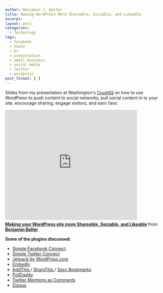 ```yaml
---
author: Benjamin J. Balter
title: Making WordPress More Shareable, Sociable, and Likeable
excerpt:
layout: post
categories:
  - Technology
tags:
  - facebook
  - howto
  - pr
  - presentation
  - small business
  - social media
  - twitter
  - wordpress
post_format: [ ]
---
```

Slides from my presentation at Washington's [CrushIQ][1] on how to use WordPress to push content to social networks, pull social content in to your site, encourage sharing, engage visitors, and earn fans:

<div><iframe src="http://www.slideshare.net/slideshow/embed_code/10156115" width="427" height="356" frameborder="0" marginwidth="0" marginheight="0" scrolling="no" style="border:1px solid #CCC;border-width:1px 1px 0;margin-bottom:5px" allowfullscreen="true"></iframe></div>

<div style="margin-bottom:5px"> <strong> <a href="http://www.slideshare.net/benbalter/making-your-wordpress-site-more-shareable-sociable-and-likeable" title="Making your WordPress site more Shareable, Sociable, and Likeable" target="_blank">Making your WordPress site more Shareable, Sociable, and Likeable</a> </strong> from <strong><a href="http://www.slideshare.net/benbalter" target="_blank">Benjamin Balter</a></strong> </div>

**Some of the plugins discussed:**

*   [Simple Facebook Connect][2]
*   [Simple Twitter Connect][3]
*   [Jetpack by WordPress.com][4]
*   [Embedly][5]
*   [AddThis ][6]/ [ShareThis ][7]/ [Sexy Bookmarks][8]
*   [PollDaddy][9]
*   [Twitter Mentions as Comments][10]
*   [Disqus][11]

 [1]: http://crushiq.com
 [2]: http://wordpress.org/extend/plugins/simple-facebook-connect/
 [3]: http://wordpress.org/extend/plugins/simple-twitter-connect/
 [4]: http://wordpress.org/extend/plugins/jetpack/
 [5]: http://wordpress.org/extend/plugins/embedly/
 [6]: http://wordpress.org/extend/plugins/addthis/
 [7]: http://wordpress.org/extend/plugins/share-this/
 [8]: http://wordpress.org/extend/plugins/sexybookmarks/
 [9]: http://wordpress.org/extend/plugins/polldaddy/
 [10]: http://wordpress.org/extend/plugins/twitter-mentions-as-comments/
 [11]: http://wordpress.org/extend/plugins/disqus-comment-system/
